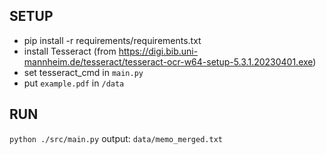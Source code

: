 ## SETUP
- pip install -r requirements/requirements.txt
- install Tesseract
  (from https://digi.bib.uni-mannheim.de/tesseract/tesseract-ocr-w64-setup-5.3.1.20230401.exe)
- set tesseract_cmd in `main.py`
- put `example.pdf` in `/data`
## RUN
`python ./src/main.py`
output: `data/memo_merged.txt`